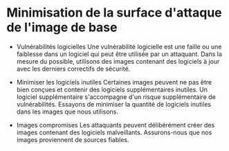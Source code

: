 # Minimisation de la surface d'attaque de l'image de base
- Vulnérabilités logicielles
Une vulnérabilité logicielle est une faille ou une faiblesse dans un logiciel qui peut être utilisée par un attaquant. Dans la mesure du possible, utilisons des images contenant des logiciels à jour avec les derniers correctifs de sécurité.

- Minimiser les logiciels inutiles
Certaines images peuvent ne pas être bien conçues et contenir des logiciels supplémentaires inutiles. Un logiciel supplémentaire s'accompagne d'un risque supplémentaire de vulnérabilités. Essayons de minimiser la quantité de logiciels inutiles dans les images que nous utilisons.

- Images compromises
Les attaquants peuvent délibérément créer des images contenant des logiciels malveillants. Assurons-nous que nos images proviennent de sources fiables.